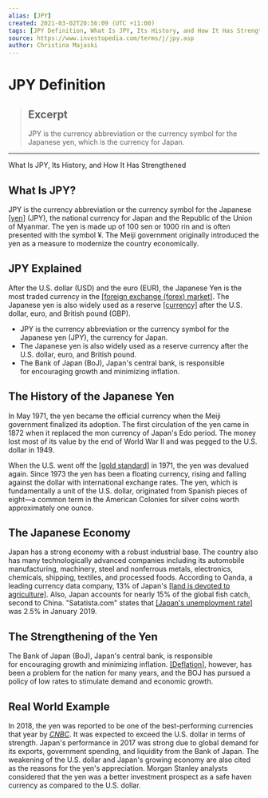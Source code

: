 ```yaml
---
alias: [JPY]
created: 2021-03-02T20:56:09 (UTC +11:00)
tags: [JPY Definition, What Is JPY, Its History, and How It Has Strengthened]
source: https://www.investopedia.com/terms/j/jpy.asp
author: Christina Majaski
---
```


# JPY Definition

> ## Excerpt
> JPY is the currency abbreviation or the currency symbol for the Japanese yen, which is the currency for Japan.

---

What Is JPY, Its History, and How It Has Strengthened
## What Is JPY?

JPY is the currency abbreviation or the currency symbol for the Japanese [[yen]](https://www.investopedia.com/terms/forex/j/jpy-japanese-yen.asp) (JPY), the national currency for Japan and the Republic of the Union of Myanmar. The yen is made up of 100 sen or 1000 rin and is often presented with the symbol ¥. The Meiji government originally introduced the yen as a measure to modernize the country economically.

## JPY Explained

After the U.S. dollar (USD) and the euro (EUR), the Japanese Yen is the most traded currency in the [[foreign exchange (forex) market]](https://www.investopedia.com/terms/f/foreign-exchange.asp). The Japanese yen is also widely used as a reserve [[currency]](https://www.investopedia.com/ask/answers/06/pipandcurrencypair.asp) after the U.S. dollar, euro, and British pound (GBP).

-   JPY is the currency abbreviation or the currency symbol for the Japanese yen (JPY), the currency for Japan.
-   The Japanese yen is also widely used as a reserve currency after the U.S. dollar, euro, and British pound.
-   The Bank of Japan (BoJ), Japan's central bank, is responsible for encouraging growth and minimizing inflation.

## The History of the Japanese Yen

In May 1971, the yen became the official currency when the Meiji government finalized its adoption. The first circulation of the yen came in 1872 when it replaced the mon currency of Japan's Edo period. The money lost most of its value by the end of World War II and was pegged to the U.S. dollar in 1949.

When the U.S. went off the [[gold standard]](https://www.investopedia.com/terms/g/goldstandard.asp) in 1971, the yen was devalued again. Since 1973 the yen has been a floating currency, rising and falling against the dollar with international exchange rates. The yen, which is fundamentally a unit of the U.S. dollar, originated from Spanish pieces of eight—a common term in the American Colonies for silver coins worth approximately one ounce.

## The Japanese Economy

Japan has a strong economy with a robust industrial base. The country also has many technologically advanced companies including its automobile manufacturing, machinery, steel and nonferrous metals, electronics, chemicals, shipping, textiles, and processed foods. According to Oanda, a leading currency data company, 13% of Japan's [[land is devoted to agriculture]](https://www1.oanda.com/currency/iso-currency-codes/JPY). Also, Japan accounts for nearly 15% of the global fish catch, second to China. "Satatista.com" states that [[Japan's unemployment rate]](https://www.statista.com/statistics/276787/monthly-unemployment-rate-in-japan/) was 2.5% in January 2019.

## The Strengthening of the Yen

The Bank of Japan (BoJ), Japan's central bank, is responsible for encouraging growth and minimizing inflation. [[Deflation]](https://www.investopedia.com/terms/d/deflation.asp), however, has been a problem for the nation for many years, and the BOJ has pursued a policy of low rates to stimulate demand and economic growth.

## Real World Example

In 2018, the yen was reported to be one of the best-performing currencies that year by [_CNBC_](https://www.cnbc.com/2018/02/27/japanese-yen-may-strengthen-as-dollar-weakens-morgan-stanley-and-ing.html). It was expected to exceed the U.S. dollar in terms of strength. Japan's performance in 2017 was strong due to global demand for its exports, government spending, and liquidity from the Bank of Japan. The weakening of the U.S. dollar and Japan's growing economy are also cited as the reasons for the yen's appreciation. Morgan Stanley analysts considered that the yen was a better investment prospect as a safe haven currency as compared to the U.S. dollar.
